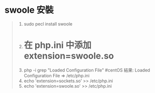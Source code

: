 # swoole 安裝

> 1. sudo pecl install swoole
> 2. # 在 php.ini 中添加 extension=swoole.so #
> 3. php -i grep "Loaded Configuration File" #centOS 結果: Loaded Configuration File => /etc/php.ini
> 4. echo 'extension=sockets.so' >> /etc/php.ini
> 5. echo 'extension=swoole.so' >> /etc/php.ini 
